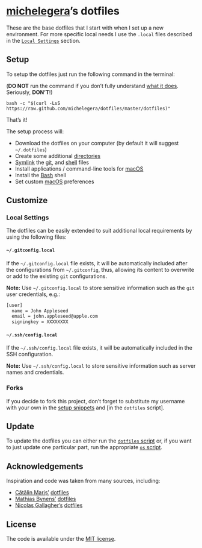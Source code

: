 # [michelegera](https://github.com/michelegera)’s dotfiles

These are the base dotfiles that I start with when I set up a
new environment. For more specific local needs I use the `.local`
files described in the [`Local Settings`](#local-settings) section.

## Setup

To setup the dotfiles just run the following command in the
terminal:

(**DO NOT** run the command if you don’t fully
understand [what it does](dotfiles). Seriously, **DON’T**!)

`bash -c "$(curl -LsS https://raw.github.com/michelegera/dotfiles/master/dotfiles)"`

That’s it!

The setup process will:

- Download the dotfiles on your computer (by default it will suggest
  `~/.dotfiles`)
- Create some additional [directories](os/create_directories.sh)
- [Symlink](os/create_symbolic_links.sh) the
  [git](git), and
  [shell](shell) files
- Install applications / command-line tools for
  [macOS](os/installs/main.sh)
- Install the
  [Bash](https://www.gnu.org/software/bash/) shell
- Set custom
  [macOS](os/preferences/main.sh) preferences

## Customize

### Local Settings

The dotfiles can be easily extended to suit additional local
requirements by using the following files:

#### `~/.gitconfig.local`

If the `~/.gitconfig.local` file exists, it will be automatically
included after the configurations from `~/.gitconfig`, thus, allowing
its content to overwrite or add to the existing `git` configurations.

**Note:** Use `~/.gitconfig.local` to store sensitive information such
as the `git` user credentials, e.g.:

```bash
[user]
  name = John Appleseed
  email = john.appleseed@apple.com
  signingkey = XXXXXXXX
```

#### `~/.ssh/config.local`

If the `~/.ssh/config.local` file exists, it will be automatically included in
the SSH configuration.

**Note:** Use `~/.ssh/config.local` to store sensitive information such as
server names and credentials.

### Forks

If you decide to fork this project, don’t forget to substitute my
username with your own in the [setup snippets](#setup) and [in the
`dotfiles` script].

## Update

To update the dotfiles you can either run the [`dotfiles`
script](dotfiles) or, if you want to just update one particular part,
run the appropriate [`os` script](os).

## Acknowledgements

Inspiration and code was taken from many sources, including:

- [Cătălin Mariș’](https://github.com/alrra)
  [dotfiles](https://github.com/alrra/dotfiles)
- [Mathias Bynens’](https://github.com/mathiasbynens)
  [dotfiles](https://github.com/mathiasbynens/dotfiles)
- [Nicolas Gallagher’s](https://github.com/necolas)
  [dotfiles](https://github.com/necolas/dotfiles)

## License

The code is available under the [MIT license](LICENSE.txt).
